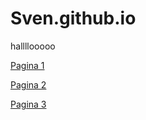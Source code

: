 # Sven.github.io



hallllooooo

[Pagina 1](SvenVanDerMeij.github.io/Pages/Page1.md)

[Pagina 2](SvenVanDerMeij.github.io/Pages/Page2.md)

[Pagina 3](SvenVanDerMeij.github.io/Pages/Page3.md)
